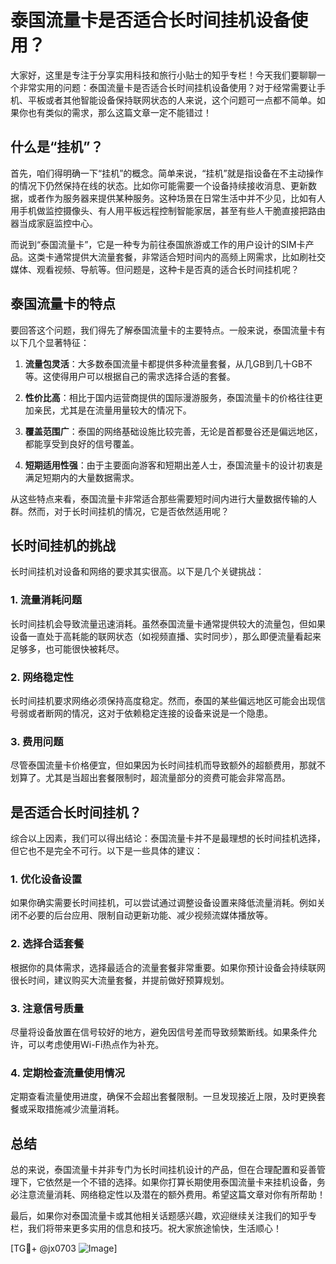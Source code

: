 # 泰国流量卡是否适合长时间挂机设备使用？

大家好，这里是专注于分享实用科技和旅行小贴士的知乎专栏！今天我们要聊聊一个非常实用的问题：泰国流量卡是否适合长时间挂机设备使用？对于经常需要让手机、平板或者其他智能设备保持联网状态的人来说，这个问题可一点都不简单。如果你也有类似的需求，那么这篇文章一定不能错过！

## 什么是“挂机”？

首先，咱们得明确一下“挂机”的概念。简单来说，“挂机”就是指设备在不主动操作的情况下仍然保持在线的状态。比如你可能需要一个设备持续接收消息、更新数据，或者作为服务器来提供某种服务。这种场景在日常生活中并不少见，比如有人用手机做监控摄像头、有人用平板远程控制智能家居，甚至有些人干脆直接把路由器当成家庭监控中心。

而说到“泰国流量卡”，它是一种专为前往泰国旅游或工作的用户设计的SIM卡产品。这类卡通常提供大流量套餐，非常适合短时间内的高频上网需求，比如刷社交媒体、观看视频、导航等。但问题是，这种卡是否真的适合长时间挂机呢？

## 泰国流量卡的特点

要回答这个问题，我们得先了解泰国流量卡的主要特点。一般来说，泰国流量卡有以下几个显著特征：

1. **流量包灵活**：大多数泰国流量卡都提供多种流量套餐，从几GB到几十GB不等。这使得用户可以根据自己的需求选择合适的套餐。
   
2. **性价比高**：相比于国内运营商提供的国际漫游服务，泰国流量卡的价格往往更加亲民，尤其是在流量用量较大的情况下。

3. **覆盖范围广**：泰国的网络基础设施比较完善，无论是首都曼谷还是偏远地区，都能享受到良好的信号覆盖。

4. **短期适用性强**：由于主要面向游客和短期出差人士，泰国流量卡的设计初衷是满足短期内的大量数据需求。

从这些特点来看，泰国流量卡非常适合那些需要短时间内进行大量数据传输的人群。然而，对于长时间挂机的情况，它是否依然适用呢？

## 长时间挂机的挑战

长时间挂机对设备和网络的要求其实很高。以下是几个关键挑战：

### 1. 流量消耗问题
长时间挂机会导致流量迅速消耗。虽然泰国流量卡通常提供较大的流量包，但如果设备一直处于高耗能的联网状态（如视频直播、实时同步），那么即便流量看起来足够多，也可能很快被耗尽。

### 2. 网络稳定性
长时间挂机要求网络必须保持高度稳定。然而，泰国的某些偏远地区可能会出现信号弱或者断网的情况，这对于依赖稳定连接的设备来说是一个隐患。

### 3. 费用问题
尽管泰国流量卡价格便宜，但如果因为长时间挂机而导致额外的超额费用，那就不划算了。尤其是当超出套餐限制时，超流量部分的资费可能会非常高昂。

## 是否适合长时间挂机？

综合以上因素，我们可以得出结论：泰国流量卡并不是最理想的长时间挂机选择，但它也不是完全不可行。以下是一些具体的建议：

### 1. 优化设备设置
如果你确实需要长时间挂机，可以尝试通过调整设备设置来降低流量消耗。例如关闭不必要的后台应用、限制自动更新功能、减少视频流媒体播放等。

### 2. 选择合适套餐
根据你的具体需求，选择最适合的流量套餐非常重要。如果你预计设备会持续联网很长时间，建议购买大流量套餐，并提前做好预算规划。

### 3. 注意信号质量
尽量将设备放置在信号较好的地方，避免因信号差而导致频繁断线。如果条件允许，可以考虑使用Wi-Fi热点作为补充。

### 4. 定期检查流量使用情况
定期查看流量使用进度，确保不会超出套餐限制。一旦发现接近上限，及时更换套餐或采取措施减少流量消耗。

## 总结

总的来说，泰国流量卡并非专门为长时间挂机设计的产品，但在合理配置和妥善管理下，它依然是一个不错的选择。如果你打算长期使用泰国流量卡来挂机设备，务必注意流量消耗、网络稳定性以及潜在的额外费用。希望这篇文章对你有所帮助！

最后，如果你对泰国流量卡或其他相关话题感兴趣，欢迎继续关注我们的知乎专栏，我们将带来更多实用的信息和技巧。祝大家旅途愉快，生活顺心！

[TG💪+ @jx0703 ![Image](https://github.com/user-attachments/assets/dbca1d08-cadb-493c-b0ec-ad6f7a83f270)]